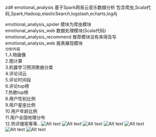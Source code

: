 zd# emotional_analysis
基于Spark网易云音乐数据分析
包含爬虫,Scala代码,Spark,Hadoop,elasticSearch,logstash,echarts,log4j<br/>

emotional_analysis_spider     模块为爬虫模块<br/>
emotional_analysis_web        数据处理模块(Scala代码)<br/>
emotional_analysis_recommend  推荐模块没有来得及写<br/>
emotional_analysis_web        报表展现模块<br/>
``分析内容``<br/>
1.人物画像<br/>
2.图计算<br/>
3.机器学习预测歌曲分类<br/>
4.评论词云<br/>
5.评论时间段<br/>
6.评论top榜<br/>
7.热歌top榜<br/>
8.用户性别比例<br/>
9.用户星座比例<br/>
10.用户年龄比例<br/>
11.用户全国地理分布<br/>
12.热评搜索等等..
![Alt text](https://github.com/20100507/emotional_analysis/blob/master/nest_2.png)
![Alt text](https://github.com/20100507/emotional_analysis/blob/master/nest_1.png)
![Alt text](https://github.com/20100507/emotional_analysis/blob/master/p1.png)
![Alt text](https://github.com/20100507/emotional_analysis/blob/master/Spark_1.png)
![Alt text](https://github.com/20100507/emotional_analysis/blob/master/azkaban_1.png)
![Alt text](https://github.com/20100507/emotional_analysis/blob/master/hadoop_1.png)
![Alt text](https://github.com/20100507/emotional_analysis/blob/master/mysql_1.png)

